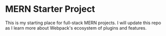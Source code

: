 # MERN Starter Project

This is my starting place for full-stack MERN projects. I will update this repo as I learn more about Webpack's ecosystem of plugins and features.
